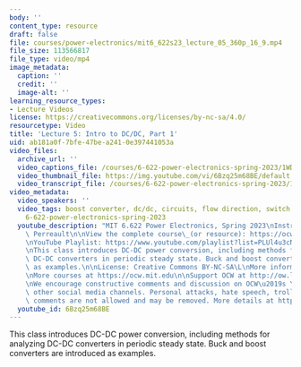 ```yaml
---
body: ''
content_type: resource
draft: false
file: courses/power-electronics/mit6_622s23_lecture_05_360p_16_9.mp4
file_size: 113566817
file_type: video/mp4
image_metadata:
  caption: ''
  credit: ''
  image-alt: ''
learning_resource_types:
- Lecture Videos
license: https://creativecommons.org/licenses/by-nc-sa/4.0/
resourcetype: Video
title: 'Lecture 5: Intro to DC/DC, Part 1'
uid: ab181a0f-7bfe-47be-a241-0e397441053a
video_files:
  archive_url: ''
  video_captions_file: /courses/6-622-power-electronics-spring-2023/1WDD_5wUThWltxnOciGhfJm8ACWvwZ4OA_transcript.webvtt
  video_thumbnail_file: https://img.youtube.com/vi/6Bzq25m68BE/default.jpg
  video_transcript_file: /courses/6-622-power-electronics-spring-2023/1WDD_5wUThWltxnOciGhfJm8ACWvwZ4OA_transcript.pdf
video_metadata:
  video_speakers: ''
  video_tags: boost converter, dc/dc, circuits, flow direction, switch implementation,
    6-622-power-electronics-spring-2023
  youtube_description: "MIT 6.622 Power Electronics, Spring 2023\nInstructor: David\
    \ Perreault\n\nView the complete course\_(or resource): https://ocw.mit.edu/courses/6-622-power-electronics-spring-2023/\L\
    \nYouTube Playlist: https://www.youtube.com/playlist?list=PLUl4u3cNGP62UTc77mJoubhDELSC8lfR0\n\
    \nThis class introduces DC-DC power conversion, including methods for analyzing\
    \ DC-DC converters in periodic steady state. Buck and boost converters are introduced\
    \ as examples.\n\nLicense: Creative Commons BY-NC-SA\L\nMore information at https://ocw.mit.edu/terms\L\
    \nMore courses at https://ocw.mit.edu\n\nSupport OCW at http://ow.ly/a1If50zVRlQ\n\
    \nWe encourage constructive comments and discussion on OCW\u2019s YouTube and\
    \ other social media channels. Personal attacks, hate speech, trolling, and inappropriate\
    \ comments are not allowed and may be removed. More details at https://ocw.mit.edu/comments.\n"
  youtube_id: 6Bzq25m68BE
---
```

This class introduces DC-DC power conversion, including methods for analyzing DC-DC converters in periodic steady state. Buck and boost converters are introduced as examples.